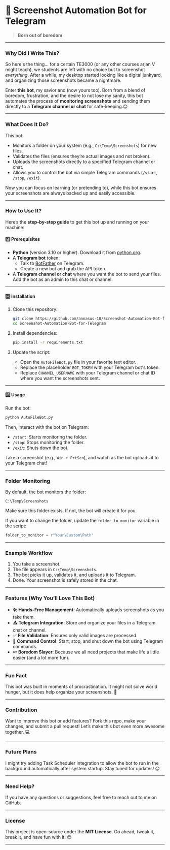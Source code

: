 # 📸 Screenshot Automation Bot for Telegram

> **Born out of boredom**

---

### Why Did I Write This?

So here's the thing... for a certain TE3000 (or any other courses arjan V might teach), we students are left with no choice but to screenshot *everything*. After a while, my desktop started looking like a digital junkyard, and organizing those screenshots became a nightmare.

Enter **this bot**, my savior and (now yours too). Born from a blend of boredom, frustration, and the desire to not lose my sanity, this bot automates the process of **monitoring screenshots** and sending them directly to a **Telegram channel or chat** for safe-keeping.😊

---

### What Does It Do?

This bot:
- Monitors a folder on your system (e.g., `C:\Temp\Screenshots`) for new files.
- Validates the files (ensures they’re actual images and not broken).
- Uploads the screenshots directly to a specified Telegram channel or chat.
- Allows you to control the bot via simple Telegram commands (`/start`, `/stop`, `/exit`).

Now you can focus on learning (or pretending to), while this bot ensures your screenshots are always backed up and easily accessible.

---

### How to Use It?

Here’s the **step-by-step guide** to get this bot up and running on your machine:

#### 1️⃣ Prerequisites

- **Python** (version 3.10 or higher). Download it from [python.org](https://www.python.org/downloads/).
- A **Telegram bot** token:
  - Talk to [BotFather](https://core.telegram.org/bots#botfather) on Telegram.
  - Create a new bot and grab the API token.
- A **Telegram channel or chat** where you want the bot to send your files. Add the bot as an admin to this chat or channel.

---

#### 2️⃣ Installation

1. Clone this repository:
   ```bash
   git clone https://github.com/annasus-10/Screenshot-Automation-Bot-for-Telegram.git
   cd Screenshot-Automation-Bot-for-Telegram
   ```

2. Install dependencies:
   ```bash
   pip install -r requirements.txt
   ```

3. Update the script:
   - Open the `AutoFileBot.py` file in your favorite text editor.
   - Replace the placeholder `BOT_TOKEN` with your Telegram bot's token.
   - Replace `CHANNEL_USERNAME` with your Telegram channel or chat ID where you want the screenshots sent.

---

#### 3️⃣ Usage

Run the bot:
```bash
python AutoFileBot.py
```

Then, interact with the bot on Telegram:
- `/start`: Starts monitoring the folder.
- `/stop`: Stops monitoring the folder.
- `/exit`: Shuts down the bot.

Take a screenshot (e.g., `Win + PrtScn`), and watch as the bot uploads it to your Telegram chat!

---

### Folder Monitoring

By default, the bot monitors the folder:
```
C:\Temp\Screenshots
```
Make sure this folder exists. If not, the bot will create it for you.

If you want to change the folder, update the `folder_to_monitor` variable in the script:
```python
folder_to_monitor = r"Your\Custom\Path"
```

---

### Example Workflow

1. You take a screenshot.
2. The file appears in `C:\Temp\Screenshots`.
3. The bot picks it up, validates it, and uploads it to Telegram.
4. Done. Your screenshot is safely stored in the chat.

---

### Features (Why You’ll Love This Bot)

- 🛠 **Hands-Free Management**: Automatically uploads screenshots as you take them.
- 📤 **Telegram Integration**: Store and organize your files in a Telegram chat or channel.
- ✅ **File Validation**: Ensures only valid images are processed.
- 🤖 **Command Control**: Start, stop, and shut down the bot using Telegram commands.
- 💤 **Boredom Slayer**: Because we all need projects that make life a little easier (and a lot more fun).

---

### Fun Fact

This bot was built in moments of procrastination. It might not solve world hunger, but it does help organize your screenshots. 🎉

---

### Contribution

Want to improve this bot or add features? Fork this repo, make your changes, and submit a pull request! Let’s make this bot even more awesome together. 💻

---

### Future Plans

I might try adding Task Scheduler integration to allow the bot to run in the background automatically after system startup. Stay tuned for updates! 😊

---

### Need Help?

If you have any questions or suggestions, feel free to reach out to me on GitHub.

---
### License

This project is open-source under the **MIT License**. Go ahead, tweak it, break it, and have fun with it. 😊

---

